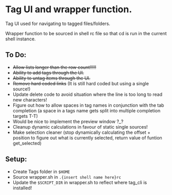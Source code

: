 # Tag UI and wrapper function.

Tag UI used for navigating to tagged files/folders.

Wrapper function to be sourced in shell rc file so that cd is run in the current shell instance.


## To Do:
- ~~Allow lists longer than the row count!!!!!~~
- ~~Ability to add tags through the UI.~~
- ~~Ability to untag items through the UI.~~
- ~~Remove hard coded links~~ (It is still hard coded but using a single source!)
- Update delete code to avoid situation where the line is too long to read new characters!
- Figure out how to allow spaces in tag names in conjunction with the tab completion (a space in a tags name gets split into multiple completion targets T-T)
- Would be nice to implement the preview window ?_?
- Cleanup dynamic calculations in favour of static single sources!
- Make selection cleaner (stop dynamically calculating the offset + position to figure out what is currently selected, return value of funtion get_selected) 

## Setup:
- Create Tags folder in `$HOME`
- Source wrapper.sh in `.{insert shell name here}rc`
- Update the `$SCRIPT_DIR` in wrapper.sh to reflect where tag_cli is installed!